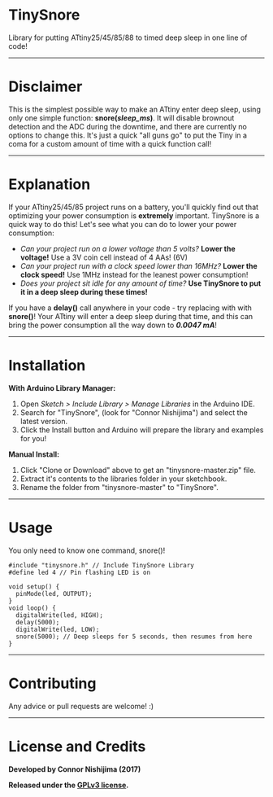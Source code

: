 # TinySnore
Library for putting ATtiny25/45/85/88 to timed deep sleep in one line of code!

----------
# Disclaimer

This is the simplest possible way to make an ATtiny enter deep sleep, using only one simple function: **snore(*sleep_ms*)**. It will disable brownout detection and the ADC during the downtime, and there are currently no options to change this. It's just a quick "all guns go" to put the Tiny in a coma for a custom amount of time with a quick function call!

----------
# Explanation

If your ATtiny25/45/85 project runs on a battery, you'll quickly find out that optimizing your power consumption is **extremely** important. TinySnore is a quick way to do this! Let's see what you can do to lower your power consumption:

- *Can your project run on a lower voltage than 5 volts?* **Lower the voltage!** Use a 3V coin cell instead of 4 AAs! (6V)
- *Can your project run with a clock speed lower than 16MHz?* **Lower the clock speed!** Use 1MHz instead for the leanest power consumption!
- *Does your project sit idle for any amount of time?* **Use TinySnore to put it in a deep sleep during these times!**
 
If you have a **delay()** call anywhere in your code - try replacing with with **snore()**! Your ATtiny will enter a deep sleep during that time, and this can bring the power consumption all the way down to ***0.0047 mA***!

----------
# Installation

**With Arduino Library Manager:**

1. Open *Sketch > Include Library > Manage Libraries* in the Arduino IDE.
2. Search for "TinySnore", (look for "Connor Nishijima") and select the latest version.
3. Click the Install button and Arduino will prepare the library and examples for you!

**Manual Install:**

1. Click "Clone or Download" above to get an "tinysnore-master.zip" file.
2. Extract it's contents to the libraries folder in your sketchbook.
3. Rename the folder from "tinysnore-master" to "TinySnore".

----------
# Usage

You only need to know one command, snore()!

    #include "tinysnore.h" // Include TinySnore Library
    #define led 4 // Pin flashing LED is on

    void setup() {
      pinMode(led, OUTPUT);
    }
    void loop() {
      digitalWrite(led, HIGH);
      delay(5000);
      digitalWrite(led, LOW);
      snore(5000); // Deep sleeps for 5 seconds, then resumes from here
    }
    
----------
# Contributing
Any advice or pull requests are welcome! :)

----------
# License and Credits
**Developed by Connor Nishijima (2017)**

**Released under the [GPLv3 license](http://www.gnu.org/licenses/gpl-3.0.en.html).**
